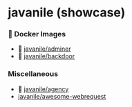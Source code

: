 # javanile (showcase)
###  :whale2: Docker Images
*  :poop: [javanile/adminer](https://github.com/javanile/adminer)
*  :poop: [javanile/backdoor](https://github.com/javanile/backdoor)
###  Miscellaneous
*  :poop: [javanile/agency](https://github.com/javanile/agency)
*  [javanile/awesome-webrequest](https://github.com/javanile/awesome-webrequest)
